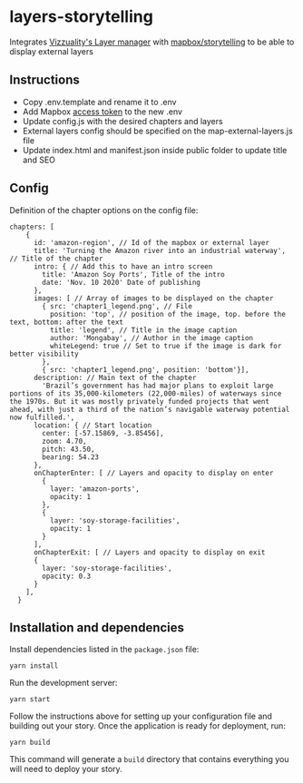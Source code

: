 # layers-storytelling

Integrates [Vizzuality's Layer manager](https://github.com/Vizzuality/layer-manager) with [mapbox/storytelling](https://github.com/mapbox/storytelling) to be able to display external layers

## Instructions

- Copy .env.template and rename it to .env
- Add Mapbox [access token](https://docs.mapbox.com/help/glossary/access-token) to the new .env
- Update config.js with the desired chapters and layers
- External layers config should be specified on the map-external-layers.js file
- Update index.html and manifest.json inside public folder to update title and SEO

## Config

  Definition of the chapter options on the config file:

  ```
  chapters: [
      {
        id: 'amazon-region', // Id of the mapbox or external layer
        title: 'Turning the Amazon river into an industrial waterway', // Title of the chapter
        intro: { // Add this to have an intro screen
          title: 'Amazon Soy Ports', Title of the intro
          date: 'Nov. 10 2020' Date of publishing
        },
        images: [ // Array of images to be displayed on the chapter
          { src: 'chapter1_legend.png', // File
            position: 'top', // position of the image, top. before the text, bottom: after the text
            title: 'legend', // Title in the image caption
            author: 'Mongabay', // Author in the image caption
            whiteLegend: true // Set to true if the image is dark for better visibility
          },
          { src: 'chapter1_legend.png', position: 'bottom'}],
        description: // Main text of the chapter
          'Brazil’s government has had major plans to exploit large portions of its 35,000-kilometers (22,000-miles) of waterways since the 1970s. But it was mostly privately funded projects that went ahead, with just a third of the nation’s navigable waterway potential now fulfilled.',
        location: { // Start location
          center: [-57.15869, -3.85456],
          zoom: 4.70,
          pitch: 43.50,
          bearing: 54.23
        },
        onChapterEnter: [ // Layers and opacity to display on enter
          {
            layer: 'amazon-ports',
            opacity: 1
          },
          {
            layer: 'soy-storage-facilities',
            opacity: 1
          }
        ],
        onChapterExit: [ // Layers and opacity to display on exit
        {
          layer: 'soy-storage-facilities',
          opacity: 0.3
        }
      ],
    }
```

## Installation and dependencies

Install dependencies listed in the `package.json` file:

```
yarn install
```

Run the development server:

```
yarn start
```

Follow the instructions above for setting up your configuration file and building out your story. Once the application is ready for deployment, run:

```
yarn build
```

This command will generate a `build` directory that contains everything you will need to deploy your story.
